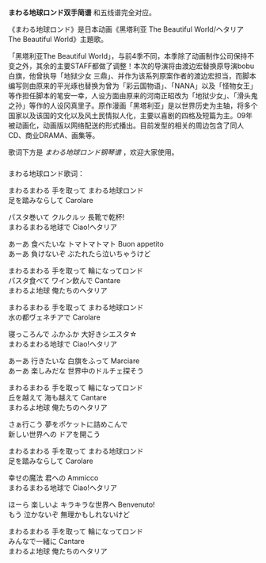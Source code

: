

**まわる地球ロンド双手简谱** 和五线谱完全对应。

《まわる地球ロンド》是日本动画《黑塔利亚 The Beautiful World/ヘタリア The Beautiful World》主題歌。

「黑塔利亚The Beautiful
World」，与前4季不同，本季除了动画制作公司保持不变之外，其余的主要STAFF都做了调整！本次的导演将由渡边宏替换原导演bobu白旗，他曾执导「地狱少女
三鼎」、并作为该系列原案作者的渡边宏担当，而脚本编写则由原来的平光琢也替换为曾为「彩云国物语」、「NANA」以及「怪物女王」等作担任脚本的笔安一幸，人设方面由原来的河南正昭改为「地狱少女」、「滑头鬼之孙」等作的人设冈真里子。原作漫画「黑塔利亚」是以世界历史为主轴，将多个国家以及该国的文化以及风土民情拟人化，主要以喜剧的四格及短篇为主。09年被动画化，动画版以网络配送的形式播出。目前发型的相关的周边包含了同人CD、商业DRAMA、画集等。

歌词下方是 _まわる地球ロンド钢琴谱_ ，欢迎大家使用。

###  
まわる地球ロンド歌词：

  
まわるまわる 手を取って まわる地球ロンド  
足を踏みならして Carolare

パスタ巻いて クルクルッ 長靴で乾杯!  
まわるまわる地球で Ciao!ヘタリア

あーあ 食べたいな トマトマトマト Buon appetito  
あーあ 負けないぞ ぶたれたら泣いちゃうけど

まわるまわる 手を取って 輪になってロンド  
パスタ食べて ワイン飲んで Cantare  
まわるよ地球 俺たちのヘタリア

まわるまわる 手を取って まわる地球ロンド  
水の都ヴェネチアで Carolare

寝っころんで ふかふか 大好きシエスタ☆  
まわるまわる地球で Ciao!ヘタリア

あーあ 行きたいな 白旗をふって Marciare  
あーあ 楽しみだな 世界中のドルチェ探そう

まわるまわる 手を取って 輪になってロンド  
丘を越えて 海も越えて Cantare  
まわるよ地球 俺たちのヘタリア

さぁ行こう 夢をポケットに詰めこんで  
新しい世界への ドアを開こう

まわるまわる 手を取って まわる地球ロンド  
足を踏みならして Carolare

幸せの魔法 君への Ammicco  
まわるまわる地球で Ciao!ヘタリア

ほーら 楽しいよ キラキラな世界へ Benvenuto!  
もう 泣かないぞ 無理かもしれないけど

まわるまわる 手を取って 輪になってロンド  
みんなで一緒に Cantare  
まわるよ地球 俺たちのヘタリア  

